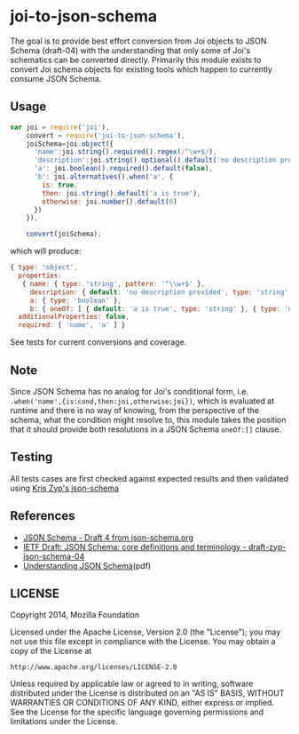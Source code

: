 # joi-to-json-schema

The goal is to provide best effort conversion from Joi objects to JSON
Schema (draft-04) with the understanding that only some of Joi's schematics 
can be converted directly. Primarily this module exists to convert Joi schema 
objects for existing tools which happen to currently consume JSON Schema.

## Usage

```js
var joi = require('joi'),
    convert = require('joi-to-json-schema'),
    joiSchema=joi.object({
      'name':joi.string().required().regex(/^\w+$/),
      'description':joi.string().optional().default('no description provided'),
      'a': joi.boolean().required().default(false),
      'b': joi.alternatives().when('a', {
        is: true,
        then: joi.string().default('a is true'),
        otherwise: joi.number().default(0)
      })
    }),

    convert(joiSchema);
```

which will produce:

```js
{ type: 'object',
  properties: 
   { name: { type: 'string', pattern: '^\\w+$' },
     description: { default: 'no description provided', type: 'string' },
     a: { type: 'boolean' },
     b: { oneOf: [ { default: 'a is true', type: 'string' }, { type: 'number' } ] } },
  additionalProperties: false,
  required: [ 'name', 'a' ] }
```

See tests for current conversions and coverage.

## Note

Since JSON Schema has no analog for Joi's conditional form, i.e. `.when('name',{is:cond,then:joi,otherwise:joi})`,
which is evaluated at runtime and there is no way of knowing, from the perspective of the schema, what the
condition might resolve to, this module takes the position that it should provide both resolutions in a 
JSON Schema `oneOf:[]` clause.

## Testing

All tests cases are first checked against expected results and then validated using [Kris Zyp's json-schema](https://github.com/kriszyp/json-schema)

## References

- [JSON Schema - Draft 4 from json-schema.org](http://json-schema.org/documentation.html)
- [IETF Draft: JSON Schema: core definitions and terminology - draft-zyp-json-schema-04](https://tools.ietf.org/html/draft-zyp-json-schema-04)
- [Understanding JSON Schema](http://spacetelescope.github.io/understanding-json-schema/UnderstandingJSONSchema.pdf)(pdf)

## LICENSE

Copyright 2014, Mozilla Foundation

Licensed under the Apache License, Version 2.0 (the "License");
you may not use this file except in compliance with the License.
You may obtain a copy of the License at

    http://www.apache.org/licenses/LICENSE-2.0

Unless required by applicable law or agreed to in writing, software
distributed under the License is distributed on an "AS IS" BASIS,
WITHOUT WARRANTIES OR CONDITIONS OF ANY KIND, either express or implied.
See the License for the specific language governing permissions and
limitations under the License.
